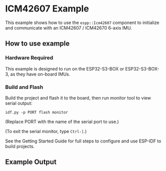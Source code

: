 # ICM42607 Example

This example shows how to use the `espp::Icm42607` component to initialize and
communicate with an ICM42607 / ICM42670 6-axis IMU.

## How to use example

### Hardware Required

This example is designed to run on the ESP32-S3-BOX or ESP32-S3-BOX-3, as they
have on-board IMUs.

### Build and Flash

Build the project and flash it to the board, then run monitor tool to view
serial output:

```
idf.py -p PORT flash monitor
```

(Replace PORT with the name of the serial port to use.)

(To exit the serial monitor, type ``Ctrl-]``.)

See the Getting Started Guide for full steps to configure and use ESP-IDF to build projects.

## Example Output

